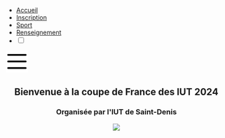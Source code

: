 <!DOCTYPE html>
<html lang="fr">
<head>
    <meta charset="UTF-8">
    <meta name="viewport" content="width=device-width, initial-scale=1">
    <title> ESCRIME </title>
    <!-- === CSS === --> 
    <link rel="stylesheet" href="style.css">
    <link rel="stylesheet" id="colorCssFile" href="style.css">
    <link rel="icon" href="image_site.png">
</head>

<body>
    <!-- === Barre De Navigation === -->
    <nav class="navbar">
        <ul class="barre_nav">
            <li class="active"> <a href ="index.html"> Accueil </a> </li>
            <li> <a href ="Histoire.html"> Inscription </a> </li>
            <li> <a href ="Explore.html"> Sport </a> </li>
            <li> <a href ="Avis.html"> Renseignement </a> </li>
            <li>
                <input type="checkbox" id="darkmode-toggle">
                <label for="darkmode-toggle"></label>
            </li>
        </ul>
        <img src="barre.png" alt="" class="menu-btn">
    </nav>
    <header>
        <div class="header-content">
            <h2> Bienvenue à la coupe de France des IUT 2024  </h2>
            <div class="line"></div>
            <h3> Organisée par l'IUT de Saint-Denis </h3>
            <img src="./Image/CoupeMonde-.webp" />
        </div>
    </header>
    <script> 
        const menuBtn= document.querySelector('.menu-btn')
        const navlinks= document.querySelector('.barre_nav')

        menuBtn.addEventListener('click',()=>{
            navlinks.classList.toggle('mobile-menu')
        })
        </script>
    <script src="switch.js"></script>
</body>
